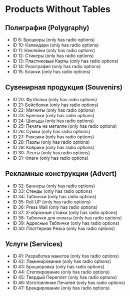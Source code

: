 # Products Without Tables

## Полиграфия (Polygraphy)
- ID 6: Брошюры (only has radio options)
- ID 10: Календари (only has radio options)
- ID 11: Наклейки (only has radio options)
- ID 12: Стикеры (only has radio options)
- ID 13: Пластиковые Карты (only has radio options)
- ID 14: Ризография (only has radio options)
- ID 15: Бланки (only has radio options)

## Сувенирная продукция (Souvenirs)
- ID 20: Футболки (only has radio options)
- ID 21: Бейсболки (only has radio options)
- ID 22: Магниты (only has radio options)
- ID 23: Брелоки (only has radio options)
- ID 24: Шильды (only has radio options)
- ID 25: Печать на металле (only has radio options)
- ID 26: Сумки (only has radio options)
- ID 27: Рюкзаки (only has radio options)
- ID 28: Пазлы (only has radio options)
- ID 29: Коврики (only has radio options)
- ID 30: Ленты (only has radio options)
- ID 31: Флаги (only has radio options)

## Рекламные конструкции (Advert)
- ID 32: Баннеры (only has radio options)
- ID 33: Стенды (only has radio options)
- ID 34: Таблички (only has radio options)
- ID 35: Roll UP (only has radio options)
- ID 36: Press Wall (only has radio options)
- ID 37: Х-образные стойки (only has radio options)
- ID 38: Таблички для оплаты (only has radio options)
- ID 39: Адресные Таблички (only has radio options)
- ID 40: Плоттерная Резка (only has radio options)

## Услуги (Services)
- ID 41: Разработка макетов (only has radio options)
- ID 42: Ламинирование (only has radio options)
- ID 43: Брошюровка (only has radio options)
- ID 44: Степлирование (only has radio options)
- ID 45: Твердый Переплет (only has radio options)
- ID 46: Изготовление Печатей (only has radio options)
- ID 47: Брендирование (only has radio options) 